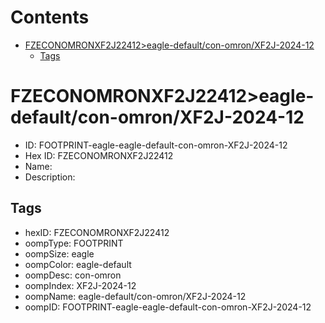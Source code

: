 



Contents
========

* [FZECONOMRONXF2J22412>eagle-default/con-omron/XF2J-2024-12](#fzeconomronxf2j22412eagle-defaultcon-omronxf2j-2024-12)
	* [Tags](#tags)

# FZECONOMRONXF2J22412>eagle-default/con-omron/XF2J-2024-12

- ID: FOOTPRINT-eagle-eagle-default-con-omron-XF2J-2024-12
- Hex ID: FZECONOMRONXF2J22412
- Name: 
- Description: 

## Tags

- hexID: FZECONOMRONXF2J22412
- oompType: FOOTPRINT
- oompSize: eagle
- oompColor: eagle-default
- oompDesc: con-omron
- oompIndex: XF2J-2024-12
- oompName: eagle-default/con-omron/XF2J-2024-12
- oompID: FOOTPRINT-eagle-eagle-default-con-omron-XF2J-2024-12
